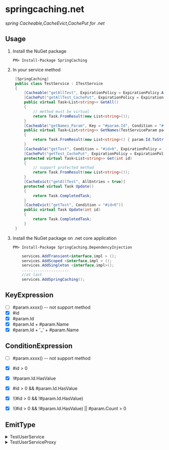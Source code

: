# springcaching.net

*spring Cacheable,CacheEvict,CachePut for .net*

## Usage

1. Install the NuGet package

    `PM> Install-Package SpringCaching`

2. In your service method
   
   ```c#
    [SpringCaching]
    public class TestService : ITestService
    {
        [Cacheable("getAllTest", ExpirationPolicy = ExpirationPolicy.Absolute, ExpirationUnit = ExpirationUnit.Minute, ExpirationValue = 1)]
        [CachePut("getAllTest_CachePut", ExpirationPolicy = ExpirationPolicy.Absolute, ExpirationUnit = ExpirationUnit.Minute, ExpirationValue = 1)]
        public virtual Task<List<string>> GetAll()
        {
            // method must be virtual
            return Task.FromResult(new List<string>());
        }
        [Cacheable("getNames_Param", Key = "#param.Id", Condition = "#param.Id>=0&&#param.Name!=null", ExpirationPolicy = ExpirationPolicy.Absolute, ExpirationUnit = ExpirationUnit.Minute, ExpirationValue = 1)]
        public virtual Task<List<string>> GetNames(TestServiceParam param)
        {
            return Task.FromResult(new List<string>() { param.Id.ToString(), param.Name });
        }
        [Cacheable("getTest", Condition = "#id>0", ExpirationPolicy = ExpirationPolicy.Absolute, ExpirationUnit = ExpirationUnit.Minute, ExpirationValue = 1)]
        [CachePut("getTest_CachePut", ExpirationPolicy = ExpirationPolicy.Absolute, ExpirationUnit = ExpirationUnit.Minute, ExpirationValue = 1)]
        protected virtual Task<List<string>> Get(int id)
        {
            // support protected method
            return Task.FromResult(new List<string>());
        }
        [CacheEvict("getAllTest", AllEntries = true)]
        protected virtual Task Update()
        {
            return Task.CompletedTask;
        }     
        [CacheEvict("getTest", Condition = "#id>0")]
        public virtual Task Update(int id)
        {
            return Task.CompletedTask;
        }                
    }   
   ```

3. Install the NuGet package on .net core application

    `PM> Install-Package SpringCaching.DependencyInjection`

    ```c#
        services.AddTransient<interface,impl > ();
        services.AddScoped <interface,impl > ();
        services.AddSingleton <interface,impl>();
        .....................
        //at last
        services.AddSpringCaching();
    ```

## KeyExpression

- [ ] #param.xxxx()  --  not support method
- [x] #id
- [x] #param.Id
- [x] #param.Id + #param.Name
- [x] #param.Id + '_' + #param.Name

## ConditionExpression

- [ ] #param.xxxx()  --  not support method
- [x] #id > 0
- [x] !#param.Id.HasValue
- [x] #id > 0 && #param.Id.HasValue
- [x] !(#id > 0 && !#param.Id.HasValue)
- [x] !(#id > 0 && !#param.Id.HasValue) || #param.Count > 0


## EmitType


<details>
<summary>TestUserService</summary>

<pre><code> 
    [SpringCaching]
    public class TestUserService
    {
        [Cacheable("users", Key = "#id", Condition = "#id>0", ExpirationPolicy = ExpirationPolicy.Absolute, ExpirationUnit = ExpirationUnit.Minute, ExpirationValue = 1)]
        public virtual Task<UserResultDto> GetUserAsync(int id)
        {
            return Task.FromResult(new UserResultDto
            {
                Id = id
            });
        }

        [CacheEvict("users", Key = "#user.Id", Condition = "#user!=null&&#user.Id>0")]
        public virtual Task UpdateUserAsync(UserResultDto user)
        {
            return Task.FromResult(0);
        }

        [CacheEvict("users", AllEntries = true)]
        public virtual Task ClearCache()
        {
            return Task.FromResult(0);
        }

    }
</code></pre>
</details>

<details>
<summary>TestUserServiceProxy</summary>

<pre><code> 
[StructLayout(LayoutKind.Auto, CharSet = CharSet.Auto)]
	public class TestUserService_BB93BE8338034C5FBC946FB266372676 : TestUserService, ISpringCachingProxy
	{
		// Token: 0x06000001 RID: 1 RVA: 0x00002378 File Offset: 0x00000578
		public TestUserService_BB93BE8338034C5FBC946FB266372676(ICacheProvider springCachingCacheProvider, SpringCachingOptions springCachingOptions)
		{
		}

		// Token: 0x17000001 RID: 1
		// (get) Token: 0x06000002 RID: 2 RVA: 0x0000239C File Offset: 0x0000059C
		ICacheProvider ISpringCachingProxy.CacheProvider
		{
			get
			{
				return this._cacheProvider;
			}
		}

		// Token: 0x17000002 RID: 2
		// (get) Token: 0x06000003 RID: 3 RVA: 0x000023B0 File Offset: 0x000005B0
		SpringCachingOptions ISpringCachingProxy.Options
		{
			get
			{
				return this._options;
			}
		}

		// Token: 0x06000004 RID: 4 RVA: 0x000023C4 File Offset: 0x000005C4
		[CompilerGenerated]
		private Task<UserResultDto> GetUserAsync<>n__(int id)
		{
			return base.GetUserAsync(id);
		}

		// Token: 0x06000005 RID: 5 RVA: 0x000023DC File Offset: 0x000005DC
		[Cacheable("users", ExpirationPolicy = ExpirationPolicy.Absolute, ExpirationUnit = ExpirationUnit.Minute, ExpirationValue = 1, Key = "#id", Condition = "#id>0")]
		public override Task<UserResultDto> GetUserAsync(int id)
		{
			TestUserService_BB93BE8338034C5FBC946FB266372676.TestUserService_GetUserAsync<>n___Int32 testUserService_GetUserAsync<>n___Int = new TestUserService_BB93BE8338034C5FBC946FB266372676.TestUserService_GetUserAsync<>n___Int32(this, id);
			Func<Task<UserResultDto>> invoker = new Func<Task<UserResultDto>>(testUserService_GetUserAsync<>n___Int.GetUserAsync<>n__);
			return SpringCachingProxyInvoker.InvokeAsync<UserResultDto>(new SpringCachingProxyContext(this, testUserService_GetUserAsync<>n___Int), invoker);
		}

		// Token: 0x06000006 RID: 6 RVA: 0x00002410 File Offset: 0x00000610
		[CompilerGenerated]
		private Task UpdateUserAsync<>n__(UserResultDto user)
		{
			return base.UpdateUserAsync(user);
		}

		// Token: 0x06000007 RID: 7 RVA: 0x00002428 File Offset: 0x00000628
		[CacheEvict("users", Key = "#user.Id", Condition = "#user!=null&&#user.Id>0")]
		public override Task UpdateUserAsync(UserResultDto user)
		{
			TestUserService_BB93BE8338034C5FBC946FB266372676.TestUserService_UpdateUserAsync<>n___UserResultDto testUserService_UpdateUserAsync<>n___UserResultDto = new TestUserService_BB93BE8338034C5FBC946FB266372676.TestUserService_UpdateUserAsync<>n___UserResultDto(this, user);
			Func<Task> invoker = new Func<Task>(testUserService_UpdateUserAsync<>n___UserResultDto.UpdateUserAsync<>n__);
			return SpringCachingProxyInvoker.InvokeAsync(new SpringCachingProxyContext(this, testUserService_UpdateUserAsync<>n___UserResultDto), invoker);
		}

		// Token: 0x06000008 RID: 8 RVA: 0x0000245C File Offset: 0x0000065C
		[CompilerGenerated]
		private Task ClearCache<>n__()
		{
			return base.ClearCache();
		}

		// Token: 0x06000009 RID: 9 RVA: 0x00002470 File Offset: 0x00000670
		[CacheEvict("users", AllEntries = true)]
		public override Task ClearCache()
		{
			TestUserService_BB93BE8338034C5FBC946FB266372676.TestUserService_ClearCache<>n___ testUserService_ClearCache<>n___ = new TestUserService_BB93BE8338034C5FBC946FB266372676.TestUserService_ClearCache<>n___(this);
			Func<Task> invoker = new Func<Task>(testUserService_ClearCache<>n___.ClearCache<>n__);
			return SpringCachingProxyInvoker.InvokeAsync(new SpringCachingProxyContext(this, testUserService_ClearCache<>n___), invoker);
		}

		// Token: 0x04000001 RID: 1
		private ICacheProvider _cacheProvider = springCachingCacheProvider;

		// Token: 0x04000002 RID: 2
		private SpringCachingOptions _options = springCachingOptions;

		// Token: 0x02000003 RID: 3
		[StructLayout(LayoutKind.Auto, CharSet = CharSet.Auto)]
		private sealed class TestUserService_GetUserAsync<>n___Int32 : SpringCachingRequirementProxy
		{
			// Token: 0x0600000A RID: 10 RVA: 0x00002050 File Offset: 0x00000250
			public TestUserService_GetUserAsync<>n___Int32(TestUserService_BB93BE8338034C5FBC946FB266372676 _this_Service, int _id)
			{
				this._this_Service = _this_Service;
				this._id = _id;
			}

			// Token: 0x17000003 RID: 3
			// (get) Token: 0x0600000B RID: 11 RVA: 0x0000207C File Offset: 0x0000027C
			[Nullable(new byte[]
			{
				2,
				1,
				1
			})]
			public override IDictionary<string, object> Arguments
			{
				get
				{
					return new Dictionary<string, object>
					{
						{
							"id",
							this._id
						}
					};
				}
			}

			// Token: 0x0600000C RID: 12 RVA: 0x000020A8 File Offset: 0x000002A8
			private ICacheableRequirement GetCacheableRequirement_0()
			{
				return new CacheableRequirement("users")
				{
					ExpirationPolicy = ExpirationPolicy.Absolute,
					ExpirationUnit = ExpirationUnit.Minute,
					ExpirationValue = 1,
					Key = "#id",
					Condition = "#id>0",
					KeyGenerator = new FuncKeyGenerator(new Func<string>(this.GetCacheableKey_0)),
					ConditionGenerator = new FuncPredicateGenerator(new Func<bool>(this.GetCacheableCondition_0))
				};
			}

			// Token: 0x0600000D RID: 13 RVA: 0x00002120 File Offset: 0x00000320
			private string GetCacheableKey_0()
			{
				return base.ToStringFromStruct<int>(this._id);
			}

			// Token: 0x0600000E RID: 14 RVA: 0x0000213C File Offset: 0x0000033C
			private bool GetCacheableCondition_0()
			{
				return this._id > 0;
			}

			// Token: 0x0600000F RID: 15 RVA: 0x00002158 File Offset: 0x00000358
			public override IList<ICacheableRequirement> GetCacheableRequirements()
			{
				return new ICacheableRequirement[]
				{
					this.GetCacheableRequirement_0()
				};
			}

			// Token: 0x06000010 RID: 16 RVA: 0x0000217C File Offset: 0x0000037C
			internal Task<UserResultDto> GetUserAsync<>n__()
			{
				return this._this_Service.GetUserAsync<>n__(this._id);
			}

			// Token: 0x04000003 RID: 3
			private TestUserService_BB93BE8338034C5FBC946FB266372676 _this_Service;

			// Token: 0x04000004 RID: 4
			private int _id;
		}

		// Token: 0x02000004 RID: 4
		[StructLayout(LayoutKind.Auto, CharSet = CharSet.Auto)]
		private sealed class TestUserService_UpdateUserAsync<>n___UserResultDto : SpringCachingRequirementProxy
		{
			// Token: 0x06000011 RID: 17 RVA: 0x0000219C File Offset: 0x0000039C
			public TestUserService_UpdateUserAsync<>n___UserResultDto(TestUserService_BB93BE8338034C5FBC946FB266372676 _this_Service, UserResultDto _user)
			{
				this._this_Service = _this_Service;
				this._user = _user;
			}

			// Token: 0x17000004 RID: 4
			// (get) Token: 0x06000012 RID: 18 RVA: 0x000021C8 File Offset: 0x000003C8
			[Nullable(new byte[]
			{
				2,
				1,
				1
			})]
			public override IDictionary<string, object> Arguments
			{
				get
				{
					return new Dictionary<string, object>
					{
						{
							"user",
							this._user
						}
					};
				}
			}

			// Token: 0x06000013 RID: 19 RVA: 0x000021F0 File Offset: 0x000003F0
			private ICacheableRequirement GetCacheEvictRequirement_0()
			{
				return new CacheEvictRequirement("users")
				{
					Key = "#user.Id",
					Condition = "#user!=null&&#user.Id>0",
					KeyGenerator = new FuncKeyGenerator(new Func<string>(this.GetCacheEvictKey_0)),
					ConditionGenerator = new FuncPredicateGenerator(new Func<bool>(this.GetCacheEvictCondition_0))
				};
			}

			// Token: 0x06000014 RID: 20 RVA: 0x00002250 File Offset: 0x00000450
			private string GetCacheEvictKey_0()
			{
				return base.ToStringFromStruct<int>(this._user.Id);
			}

			// Token: 0x06000015 RID: 21 RVA: 0x00002270 File Offset: 0x00000470
			private bool GetCacheEvictCondition_0()
			{
				return this._user != null && this._user.Id > 0;
			}

			// Token: 0x06000016 RID: 22 RVA: 0x000022A4 File Offset: 0x000004A4
			public override IList<ICacheEvictRequirement> GetCacheEvictRequirements()
			{
				return new ICacheEvictRequirement[]
				{
					this.GetCacheEvictRequirement_0()
				};
			}

			// Token: 0x06000017 RID: 23 RVA: 0x000022C8 File Offset: 0x000004C8
			internal Task UpdateUserAsync<>n__()
			{
				return this._this_Service.UpdateUserAsync<>n__(this._user);
			}

			// Token: 0x04000005 RID: 5
			private TestUserService_BB93BE8338034C5FBC946FB266372676 _this_Service;

			// Token: 0x04000006 RID: 6
			private UserResultDto _user;
		}

		// Token: 0x02000005 RID: 5
		[StructLayout(LayoutKind.Auto, CharSet = CharSet.Auto)]
		private sealed class TestUserService_ClearCache<>n___ : SpringCachingRequirementProxy
		{
			// Token: 0x06000018 RID: 24 RVA: 0x000022E8 File Offset: 0x000004E8
			public TestUserService_ClearCache<>n___(TestUserService_BB93BE8338034C5FBC946FB266372676 _this_Service)
			{
				this._this_Service = _this_Service;
			}

			// Token: 0x17000005 RID: 5
			// (get) Token: 0x06000019 RID: 25 RVA: 0x00002308 File Offset: 0x00000508
			[Nullable(new byte[]
			{
				2,
				1,
				1
			})]
			public override IDictionary<string, object> Arguments
			{
				get
				{
					return new Dictionary<string, object>();
				}
			}

			// Token: 0x0600001A RID: 26 RVA: 0x0000231C File Offset: 0x0000051C
			private ICacheableRequirement GetCacheEvictRequirement_0()
			{
				return new CacheEvictRequirement("users")
				{
					AllEntries = true
				};
			}

			// Token: 0x0600001B RID: 27 RVA: 0x0000233C File Offset: 0x0000053C
			public override IList<ICacheEvictRequirement> GetCacheEvictRequirements()
			{
				return new ICacheEvictRequirement[]
				{
					this.GetCacheEvictRequirement_0()
				};
			}

			// Token: 0x0600001C RID: 28 RVA: 0x00002360 File Offset: 0x00000560
			internal Task ClearCache<>n__()
			{
				return this._this_Service.ClearCache<>n__();
			}

			// Token: 0x04000007 RID: 7
			private TestUserService_BB93BE8338034C5FBC946FB266372676 _this_Service;
		}
	}
</code></pre>
</details>
